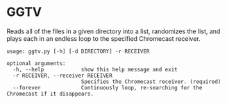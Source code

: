 # GGTV

Reads all of the files in a given directory into a list, randomizes the list, and plays each in an endless loop to the specified Chromecast receiver.

```
usage: ggtv.py [-h] [-d DIRECTORY] -r RECEIVER

optional arguments:
  -h, --help            show this help message and exit
  -r RECEIVER, --receiver RECEIVER
                        Specifies the Chromecast receiver. (required)
  --forever             Continuously loop, re-searching for the Chromecast if it disappears.
```
